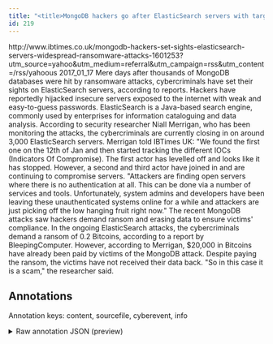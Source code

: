 ```yaml
---
title: "<title>MongoDB hackers go after ElasticSearch servers with targeted ransomware attacks</title>"
id: 219
---
```


<title>MongoDB hackers go after ElasticSearch servers with targeted ransomware attacks</title>
<source> http://www.ibtimes.co.uk/mongodb-hackers-set-sights-elasticsearch-servers-widespread-ransomware-attacks-1601253?utm_source=yahoo&utm_medium=referral&utm_campaign=rss&utm_content=/rss/yahoous </source>
<date> 2017_01_17 </date>
<text>
Mere days after thousands of MongoDB databases were hit by ransomware attacks, cybercriminals have set their sights on ElasticSearch servers, according to reports.
Hackers have reportedly hijacked insecure servers exposed to the internet with weak and easy-to-guess passwords.
ElasticSearch is a Java-based search engine, commonly used by enterprises for information cataloguing and data analysis.
According to security researcher Niall Merrigan, who has been monitoring the attacks, the cybercriminals are currently closing in on around 3,000 ElasticSearch servers.
Merrigan told IBTimes UK: "We found the first one on the 12th of Jan and then started tracking the different IOCs (Indicators Of Compromise).
The first actor has levelled off and looks like it has stopped.
However, a second and third actor have joined in and are continuing to compromise servers.
"Attackers are finding open servers where there is no authentication at all.
This can be done via a number of services and tools.
Unfortunately, system admins and developers have been leaving these unauthenticated systems online for a while and attackers are just picking off the low hanging fruit right now."
The recent MongoDB attacks saw hackers demand ransom and erasing data to ensure victims' compliance.
In the ongoing ElasticSearch attacks, the cybercriminals demand a ransom of 0.2 Bitcoins, according to a report by BleepingComputer.
However, according to Merrigan, $20,000 in Bitcoins have already been paid by victims of the MongoDB attack.
Despite paying the ransom, the victims have not received their data back.
"So in this case it is a scam," the researcher said.
</text>



## Annotations

Annotation keys: content, sourcefile, cyberevent, info

<details>
<summary>Raw annotation JSON (preview)</summary>

```json
{
  "content": "Mere days after thousands of MongoDB databases were hit by ransomware attacks, cybercriminals have set their sights on ElasticSearch servers, according to reports. Hackers have reportedly hijacked insecure servers exposed to the internet with weak and easy-to-guess passwords. ElasticSearch is a Java-based search engine, commonly used by enterprises for information cataloguing and data analysis. According to security researcher Niall Merrigan, who has been monitoring the attacks, the cybercriminals are currently closing in on around 3,000 ElasticSearch servers. Merrigan told IBTimes UK: \"We found the first one on the 12th of Jan and then started tracking the different IOCs (Indicators Of Compromise). The first actor has levelled off and looks like it has stopped. However, a second and third actor have joined in and are continuing to compromise servers. \"Attackers are finding open servers where there is no authentication at all. This can be done via a number of services and tools. Unfortunately, system admins and developers have been leaving these unauthenticated systems online for a while and attackers are just picking off the low hanging fruit right now.\" The recent MongoDB attacks saw hackers demand ransom and erasing data to ensure victims' compliance. In the ongoing ElasticSearch attacks, the cybercriminals demand a ransom of 0.2 Bitcoins, according to a report by BleepingComputer. However, according to Merrigan, $20,000 in Bitcoins have already been paid by victims of the MongoDB attack. Despite paying the ransom, the victims have not received their data back. \"So in this case it is a scam,\" the researcher said.",
  "sourcefile": "219.txt",
  "cyberevent": {
    "hopper": [
      {
        "index": 0,
        "relation": "Same",
        "events": [
          {
            "nugget": {
              "startOffset": 1174,
              "index": "T6",
              "endOffset": 1200,
              "text": "The recent MongoDB attacks"
            },
            "index": "E10",
            "type": "Attack",
            "subtype": "Ransom",
            "realis": "Actual"
          },
          {
            "index": "E4",
            "type": "Attack",
            "realis": "Actual",
            "nugget": {
              "startOffset": 1213,
              "index": "T13",
              "endOffset": 1226,
              "text": "demand ransom"
            },
            "argument": [
              {
                "index": "T15",
                "text": "erasing data",
                "endOffset": 1243,
                "role": {
                  "CAPEC-Meta": "Physical Theft",
                  "type": "Attack-Pattern",
                  "confidence": 0.9278242290019989
                },
                "startOffset": 1231,
                "type": "Capabilities"
              },
              {
                "index": "T14",
                "text": "hackers",
                "endOffset": 1212,
                "role": {
                  "type": "Attacker"
                },
                "startOffset": 1205,
                "type": "Person"
              },
              {
                "index": "T26",
                "text": "victims",
                "endOffset": 1261,
                "role": {
                  "type": "Victim"
                },
                "startOffset": 1254,
                "type": "Person"
              }
            ],
            "subtype": "Ransom"
          },
          {
            "index": "E1",
            "type": "Attack",
            "realis": "Actual",
            "nugget": {
              "startOffset": 47,
              "index": "T1",
              "endOffset": 77,
              "text": "were hit by ransomware attacks"
            },
            "argument": [
              {
                "index": "T3",
                "external_reference": {
                  "dbpediaURI": "http://dbpedia.org/resource/MongoDB"
                },
                "endOffset": 46,

```
</details>
